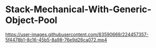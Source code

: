 # Stack-Mechanical-With-Generic-Object-Pool



https://user-images.githubusercontent.com/83590669/224457357-5f4478b1-8c16-45b5-8a98-76e9d26ca072.mp4


